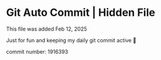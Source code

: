 # Git Auto Commit | Hidden File

This file was added Feb 12, 2025

Just for fun and keeping my daily git commit active 🤪

commit number: 1916393
